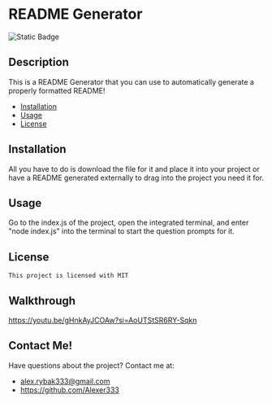 # README Generator

  <img alt="Static Badge" src="https://img.shields.io/badge/License-MIT-green">

  ## Description
  This is a README Generator that you can use to automatically generate a properly formatted README! 

  * [Installation](#installation) 
  * [Usage](#usage)
  * [License](#license)

  ## Installation
  All you have to do is download the file for it and place it into your project or have a README generated externally to drag into the project you need it for.

  ## Usage
  Go to the index.js of the project, open the integrated terminal, and enter "node index.js" into the terminal to start the question prompts for it.

  ## License
  
    This project is licensed with MIT

  ## Walkthrough
https://youtu.be/gHnkAyJCOAw?si=AoUTStSR6RY-Sqkn

  ## Contact Me!
Have questions about the project? Contact me at: 
  * alex.rybak333@gmail.com
  * https://github.com/Alexer333
